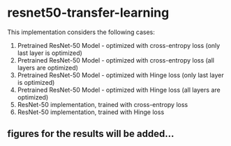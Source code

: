 # resnet50-transfer-learning
This implementation considers the following cases:
1. Pretrained ResNet-50 Model - optimized with cross-entropy loss (only last layer is optimized)
2. Pretrained ResNet-50 Model - optimized with cross-entropy loss (all layers are optimized)
3. Pretrained ResNet-50 Model - optimized with Hinge loss (only last layer is optimized)
4. Pretrained ResNet-50 Model - optimized with Hinge loss (all layers are optimized)
5. ResNet-50 implementation, trained with cross-entropy loss
6. ResNet-50 implementation, trained with Hinge loss

## figures for the results will be added...
